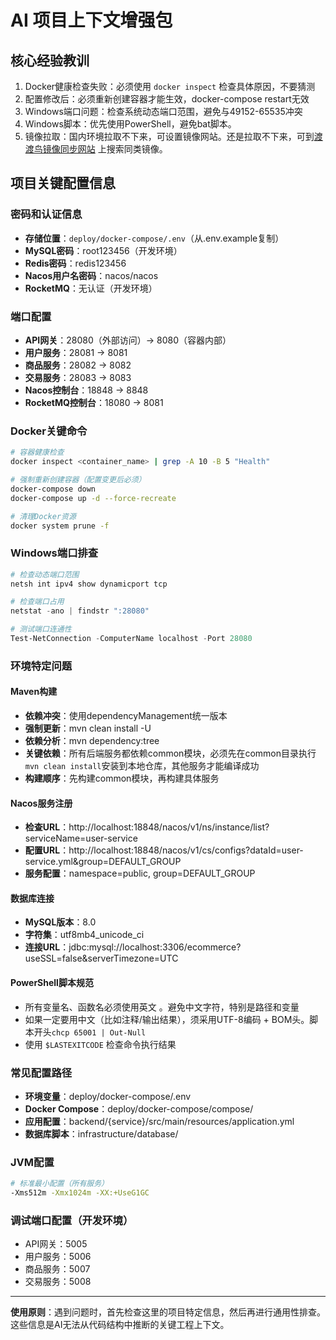# AI 项目上下文增强包

## 核心经验教训

1. Docker健康检查失败：必须使用 `docker inspect` 检查具体原因，不要猜测
2. 配置修改后：必须重新创建容器才能生效，docker-compose restart无效
3. Windows端口问题：检查系统动态端口范围，避免与49152-65535冲突
4. Windows脚本：优先使用PowerShell，避免bat脚本。
5. 镜像拉取：国内环境拉取不下来，可设置镜像网站。还是拉取不下来，可到[渡渡鸟镜像同步网站](https://docker.aityp.com/) 上搜索同类镜像。

## 项目关键配置信息

### 密码和认证信息
- **存储位置**：`deploy/docker-compose/.env`（从.env.example复制）
- **MySQL密码**：root123456（开发环境）
- **Redis密码**：redis123456
- **Nacos用户名密码**：nacos/nacos
- **RocketMQ**：无认证（开发环境）

### 端口配置
- **API网关**：28080（外部访问）→ 8080（容器内部）
- **用户服务**：28081 → 8081
- **商品服务**：28082 → 8082
- **交易服务**：28083 → 8083
- **Nacos控制台**：18848 → 8848
- **RocketMQ控制台**：18080 → 8081

### Docker关键命令
```bash
# 容器健康检查
docker inspect <container_name> | grep -A 10 -B 5 "Health"

# 强制重新创建容器（配置变更后必须）
docker-compose down
docker-compose up -d --force-recreate

# 清理Docker资源
docker system prune -f
```

### Windows端口排查
```powershell
# 检查动态端口范围
netsh int ipv4 show dynamicport tcp

# 检查端口占用
netstat -ano | findstr ":28080"

# 测试端口连通性
Test-NetConnection -ComputerName localhost -Port 28080
```

### 环境特定问题

#### Maven构建
- **依赖冲突**：使用dependencyManagement统一版本
- **强制更新**：mvn clean install -U
- **依赖分析**：mvn dependency:tree
- **关键依赖**：所有后端服务都依赖common模块，必须先在common目录执行`mvn clean install`安装到本地仓库，其他服务才能编译成功
- **构建顺序**：先构建common模块，再构建具体服务

#### Nacos服务注册
- **检查URL**：http://localhost:18848/nacos/v1/ns/instance/list?serviceName=user-service
- **配置URL**：http://localhost:18848/nacos/v1/cs/configs?dataId=user-service.yml&group=DEFAULT_GROUP
- **服务配置**：namespace=public, group=DEFAULT_GROUP

#### 数据库连接
- **MySQL版本**：8.0
- **字符集**：utf8mb4_unicode_ci
- **连接URL**：jdbc:mysql://localhost:3306/ecommerce?useSSL=false&serverTimezone=UTC

#### PowerShell脚本规范
- 所有变量名、函数名必须使用英文 。避免中文字符，特别是路径和变量
- 如果一定要用中文（比如注释/输出结果），须采用UTF-8编码 + BOM头。脚本开头`chcp 65001 | Out-Null`
- 使用 `$LASTEXITCODE` 检查命令执行结果

### 常见配置路径
- **环境变量**：deploy/docker-compose/.env
- **Docker Compose**：deploy/docker-compose/compose/
- **应用配置**：backend/{service}/src/main/resources/application.yml
- **数据库脚本**：infrastructure/database/

### JVM配置
```bash
# 标准最小配置（所有服务）
-Xms512m -Xmx1024m -XX:+UseG1GC
```

### 调试端口配置（开发环境）
- API网关：5005
- 用户服务：5006
- 商品服务：5007
- 交易服务：5008

---

**使用原则**：遇到问题时，首先检查这里的项目特定信息，然后再进行通用性排查。这些信息是AI无法从代码结构中推断的关键工程上下文。
